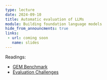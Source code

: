 ```yaml
---
type: lecture
date: 2024-09-10
title: Automatic evaluation of LLMs
module: Building foundation language models
hide_from_announcments: true
links: 
 - url: coming soon
   name: slides
---
```

Readings:
 - [GEM Benchmark](https://arxiv.org/pdf/2102.01672.pdf)
 - [Evaluation Challenges](http://aclanthology.lst.uni-saarland.de/D17-1238.pdf)
